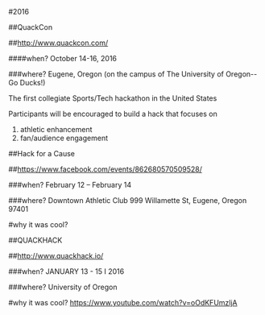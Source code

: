 #2016

##QuackCon

##http://www.quackcon.com/

####when?
October 14-16, 2016

###where?
Eugene, Oregon (on the campus of The University of Oregon--Go Ducks!)

The first collegiate Sports/Tech hackathon in the United States

Participants will be encouraged to build a hack that focuses on
1) athletic enhancement
2) fan/audience engagement


##Hack for a Cause

##https://www.facebook.com/events/862680570509528/

###when?
February 12 – February 14

###where?
Downtown Athletic Club
999 Willamette St, Eugene, Oregon 97401

#why it was cool?


##QUACKHACK

##http://www.quackhack.io/

###when?
JANUARY 13 - 15 I 2016

###where?
University of Oregon

#why it was cool?
https://www.youtube.com/watch?v=oOdKFUmzljA
